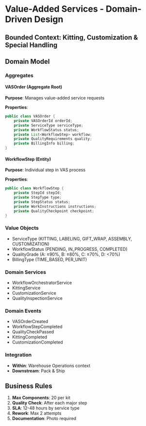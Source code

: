 # Value-Added Services - Domain-Driven Design

## Bounded Context: Kitting, Customization & Special Handling

## Domain Model

### Aggregates

#### VASOrder (Aggregate Root)
**Purpose**: Manages value-added service requests

**Properties**:
```java
public class VASOrder {
    private VASOrderId orderId;
    private ServiceType serviceType;
    private WorkflowStatus status;
    private List<WorkflowStep> workflow;
    private QualityRequirements quality;
    private BillingInfo billing;
}
```

#### WorkflowStep (Entity)
**Purpose**: Individual step in VAS process

**Properties**:
```java
public class WorkflowStep {
    private StepId stepId;
    private StepType type;
    private StepStatus status;
    private WorkInstructions instructions;
    private QualityCheckpoint checkpoint;
}
```

### Value Objects
- ServiceType (KITTING, LABELING, GIFT_WRAP, ASSEMBLY, CUSTOMIZATION)
- WorkflowStatus (PENDING, IN_PROGRESS, COMPLETED)
- QualityGrade (A: ≥90%, B: ≥80%, C: ≥70%, D: <70%)
- BillingType (TIME_BASED, PER_UNIT)

### Domain Services
- WorkflowOrchestratorService
- KittingService
- CustomizationService
- QualityInspectionService

### Domain Events
- VASOrderCreated
- WorkflowStepCompleted
- QualityCheckPassed
- KittingCompleted
- CustomizationCompleted

### Integration
- **Within**: Warehouse Operations context
- **Downstream**: Pack & Ship

## Business Rules
1. **Max Components**: 20 per kit
2. **Quality Check**: After each major step
3. **SLA**: 12-48 hours by service type
4. **Rework**: Max 2 attempts
5. **Documentation**: Photo required